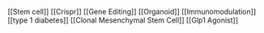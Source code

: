 [[Stem cell]]
[[Crispr]]
[[Gene Editing]]
[[Organoid]]
[[Immunomodulation]]
[[type 1 diabetes]]
[[Clonal Mesenchymal Stem Cell]]
[[Glp1 Agonist]]

